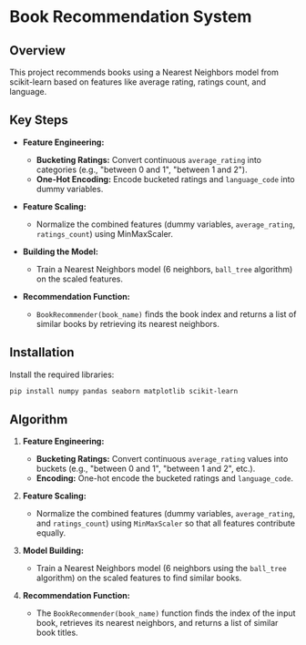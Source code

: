 # Book Recommendation System

## Overview
This project recommends books using a Nearest Neighbors model from scikit-learn based on features like average rating, ratings count, and language.

## Key Steps

- **Feature Engineering:**
  - **Bucketing Ratings:** Convert continuous `average_rating` into categories (e.g., "between 0 and 1", "between 1 and 2").
  - **One-Hot Encoding:** Encode bucketed ratings and `language_code` into dummy variables.

- **Feature Scaling:**
  - Normalize the combined features (dummy variables, `average_rating`, `ratings_count`) using MinMaxScaler.

- **Building the Model:**
  - Train a Nearest Neighbors model (6 neighbors, `ball_tree` algorithm) on the scaled features.

- **Recommendation Function:**
  - `BookRecommender(book_name)` finds the book index and returns a list of similar books by retrieving its nearest neighbors.

## Installation

Install the required libraries:

```bash
pip install numpy pandas seaborn matplotlib scikit-learn
```

## Algorithm
1. **Feature Engineering:**
   - **Bucketing Ratings:** Convert continuous `average_rating` values into buckets (e.g., "between 0 and 1", "between 1 and 2", etc.).
   - **Encoding:** One-hot encode the bucketed ratings and `language_code`.

2. **Feature Scaling:**
   - Normalize the combined features (dummy variables, `average_rating`, and `ratings_count`) using `MinMaxScaler` so that all features contribute equally.

3. **Model Building:**
   - Train a Nearest Neighbors model (6 neighbors using the `ball_tree` algorithm) on the scaled features to find similar books.

4. **Recommendation Function:**
   - The `BookRecommender(book_name)` function finds the index of the input book, retrieves its nearest neighbors, and returns a list of similar book titles.
